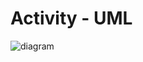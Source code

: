 # Activity - UML

![diagram](https://www.plantuml.com/plantuml/svg/0/ZPFFJiCm3CRlbVeEvhOTU05sO1oHE22Gk20ENkEj4LbSx6HJtnwdVyQ4DaGlhM9_d-rVtBKcb9JteQvkKajxWYwWZtLLLqEahkxUTpxUjXXT8Fc05sh87qX1w2kJ9eN4q0XX8ZWIVOOUy80-u2OGQE2aA_DuHb42Ap3BeCC-CBeIVCFWNT6Nk8zTBb71FIMIKItSaAeLFNDObHxz5XQlLWIIjzQz0kUatbahB9_GSXQzNnPLX4LFkgmhiEVkXLAM22J2OdxQSIpjCMGbMKr93nkM1DoHOF8SfsDDtDKL1SjVH9uD7rF98k032H0sBJZiRPQXOUseyLjF3eOf1UEELbU51UAPk1C-s41kFjVhoe51GGv7drhJ_q2OH2TSmuNPKA2vAMYtELpWD69mRZGrF3EgoUuNXI7zYNSJrxtvucdIVtF_W_qF_w5wT7vhLp6-nbru265SkcabtTc0eVzZ5QQqQqrTllN_Z3CfvoRNzZNyRTy0)